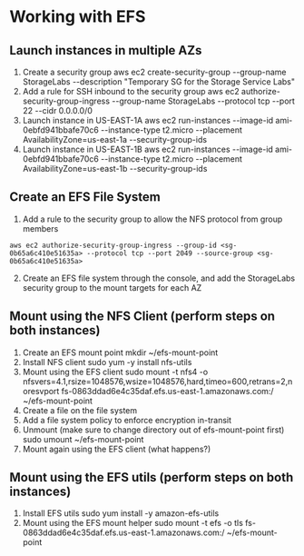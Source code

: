 
# Working with EFS

## Launch instances in multiple AZs
1. Create a security group
aws ec2 create-security-group --group-name StorageLabs --description "Temporary SG for the Storage Service Labs"
2. Add a rule for SSH inbound to the security group
aws ec2 authorize-security-group-ingress --group-name StorageLabs --protocol tcp --port 22 --cidr 0.0.0.0/0
3. Launch instance in US-EAST-1A
aws ec2 run-instances --image-id ami-0ebfd941bbafe70c6 --instance-type t2.micro --placement AvailabilityZone=us-east-1a --security-group-ids <sg-0b65a6c410e51635a>
4. Launch instance in US-EAST-1B
aws ec2 run-instances --image-id ami-0ebfd941bbafe70c6 --instance-type t2.micro --placement AvailabilityZone=us-east-1b --security-group-ids <sg-0b65a6c410e51635a>

## Create an EFS File System
1. Add a rule to the security group to allow the NFS protocol from group members

```aws ec2 authorize-security-group-ingress --group-id <sg-0b65a6c410e51635a> --protocol tcp --port 2049 --source-group <sg-0b65a6c410e51635a>```

2. Create an EFS file system through the console, and add the StorageLabs security group to the mount targets for each AZ

## Mount using the NFS Client (perform steps on both instances)
1. Create an EFS mount point
mkdir ~/efs-mount-point
2. Install NFS client
sudo yum -y install nfs-utils
3. Mount using the EFS client
sudo mount -t nfs4 -o nfsvers=4.1,rsize=1048576,wsize=1048576,hard,timeo=600,retrans=2,noresvport fs-0863ddad6e4c35daf.efs.us-east-1.amazonaws.com:/ ~/efs-mount-point
4. Create a file on the file system
5. Add a file system policy to enforce encryption in-transit
6. Unmount (make sure to change directory out of efs-mount-point first)
sudo umount ~/efs-mount-point
4. Mount again using the EFS client (what happens?)

## Mount using the EFS utils (perform steps on both instances)
1. Install EFS utils
sudo yum install -y amazon-efs-utils
2. Mount using the EFS mount helper
sudo mount -t efs -o tls fs-0863ddad6e4c35daf.efs.us-east-1.amazonaws.com:/ ~/efs-mount-point